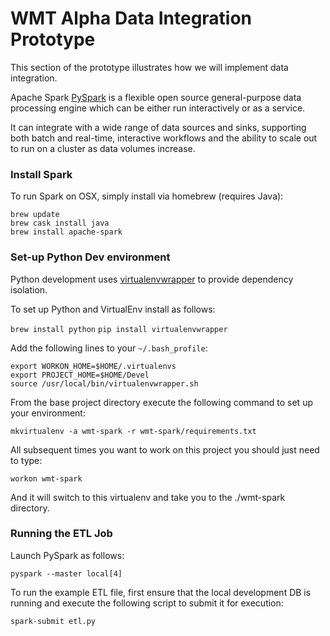 # WMT Alpha Data Integration Prototype

This section of the prototype illustrates how we will implement data integration.

Apache Spark [PySpark](http://spark.apache.org/docs/latest/) is a flexible open source general-purpose data processing engine which can be either run interactively or as a service.

It can integrate with a wide range of data sources and sinks, supporting both batch and real-time, interactive workflows and the ability to scale out to run on a cluster as data volumes increase.

### Install Spark
To run Spark on OSX, simply install via homebrew (requires Java):

```
brew update
brew cask install java
brew install apache-spark
```

### Set-up Python Dev environment
Python development uses [virtualenvwrapper](http://virtualenvwrapper.readthedocs.io/en/latest/index.html) to provide dependency isolation.

To set up Python and VirtualEnv install as follows:

`brew install python`
`pip install virtualenvwrapper`

Add the following lines to your `~/.bash_profile`:

```
export WORKON_HOME=$HOME/.virtualenvs
export PROJECT_HOME=$HOME/Devel
source /usr/local/bin/virtualenvwrapper.sh
```

From the base project directory execute the following command to set up your environment:

`mkvirtualenv -a wmt-spark -r wmt-spark/requirements.txt` 

All subsequent times you want to work on this project you should just need to type:

`workon wmt-spark`

And it will switch to this virtualenv and take you to the ./wmt-spark directory.

### Running the ETL Job

Launch PySpark as follows:

`pyspark --master local[4]`

To run the example ETL file, first ensure that the local development DB is running and execute the following script to submit it for execution:

`spark-submit etl.py`
